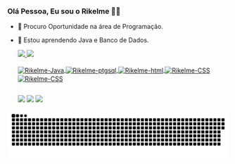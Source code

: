 ### Olá Pessoa, Eu sou o Rikelme 👋🏻

- 🔭 Procuro Oportunidade na área de Programação.
- 🌱 Estou aprendendo Java e Banco de Dados.
  <div>
  <a href = 'https://github.com/Rikelme1333' >
  <img height = "180cm" src="https://github-readme-stats.vercel.app/api?username=Rikelme1333&show_icons=true&count_private=true&theme=bear" /> 
  <img height = "180cm" src="https://github-readme-stats.vercel.app/api/top-langs/?username=Rikelme1333&layout=compact&langs_count=16&theme=bear" />
  </div>
  <div style="display: inline_block"><br>  
  <img align="center" alt="Rikelme-Java" height="50" width="60" src="https://cdn.jsdelivr.net/gh/devicons/devicon@latest/icons/java/java-original-wordmark.svg" />
  <img align="center" alt="Rikelme-ptgsql" heighth="30" width="40" src="https://cdn.jsdelivr.net/gh/devicons/devicon@latest/icons/postgresql/postgresql-original.svg"/>
  <img align="center" alt="Rikelme-html" height="30" width="40" src="https://cdn.jsdelivr.net/gh/devicons/devicon@latest/icons/html5/html5-original.svg" />
  <img align="center" alt="Rikelme-CSS" height="30" width="40" src="https://cdn.jsdelivr.net/gh/devicons/devicon@latest/icons/css3/css3-original.svg" />
  <img align="center" alt="Rikelme-CSS" height="30" width="40" src="https://cdn.jsdelivr.net/gh/devicons/devicon@latest/icons/javascript/javascript-original.svg"/>
  </div>
    
  ##

  <div>
  <a href="https://instagram.com/rikelme_silva_1303" target="_blank"><img src="https://img.shields.io/badge/-Instagram-%23E4405F?style=for-the-badge&logo=instagram&logoColor=white" target="_blank"></a>
  <a href = "mailto:rikelmekarine@gmail.com"><img src="https://img.shields.io/badge/-Gmail-%23333?style=for-the-badge&logo=gmail&logoColor=white" target="_blank"></a>
  <a href="https://www.linkedin.com/in/" target="_blank"><img src="https://img.shields.io/badge/-LinkedIn-%230077B5?style=for-the-badge&logo=linkedin&logoColor=white" target="_blank"></a> 
  
    
  </div>
  
 <picture>
  <source media="(prefers-color-scheme: dark)" srcset="https://raw.githubusercontent.com/Rikelme1333/Rikelme1333/output/github-contribution-grid-snake-dark.svg">
  <source media="(prefers-color-scheme: light)" srcset="https://raw.githubusercontent.com/Rikelme1333/Rikelme1333/output/github-contribution-grid-snake.svg">
  <img alt="github contribution grid snake animation" src="https://raw.githubusercontent.com/Rikelme1333/Rikelme1333/output/github-contribution-grid-snake.svg">
</picture>
